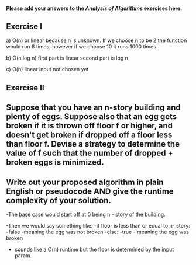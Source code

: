 #### Please add your answers to the ***Analysis of  Algorithms*** exercises here.

## Exercise I

a) O(n) or linear because n is unknown. If we choose n to be 2 the function would run 8 times, however if we choose 10 it runs 1000 times.


b) O(n log n) first part is linear second part is log n


c) O(n) linear input not chosen yet

## Exercise II

## Suppose that you have an n-story building and plenty of eggs. Suppose also that an egg gets broken if it is thrown off floor f or higher, and doesn't get broken if dropped off a floor less than floor f. Devise a strategy to determine the value of f such that the number of dropped + broken eggs is minimized.

## Write out your proposed algorithm in plain English or pseudocode AND give the runtime complexity of your solution.

-The base case would start off at 0 being n - story of the building.

-Then we would say something like:
-if floor is less than or equal to n- story:
    -false  -meaning the egg was not broken
-else:
    -true   - meaning the egg was broken

- sounds like a O(n) runtime but the floor is determined by the input param.    



